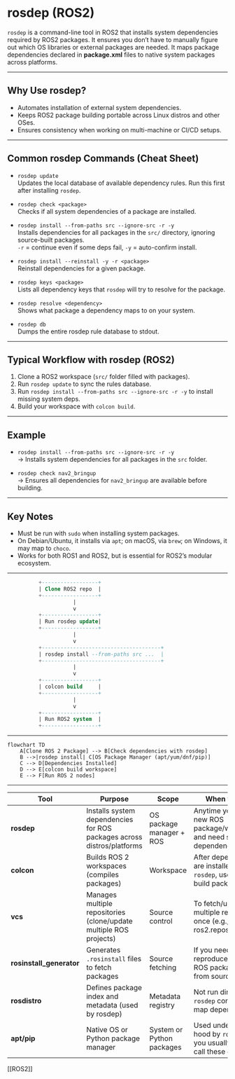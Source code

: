 # rosdep (ROS2)

`rosdep` is a command-line tool in ROS2 that installs system dependencies required by ROS2 packages. It ensures you don’t have to manually figure out which OS libraries or external packages are needed. It maps package dependencies declared in **package.xml** files to native system packages across platforms.

---

## Why Use rosdep?
- Automates installation of external system dependencies.
- Keeps ROS2 package building portable across Linux distros and other OSes.
- Ensures consistency when working on multi-machine or CI/CD setups.

---

## Common rosdep Commands (Cheat Sheet)

- `rosdep update`  
  Updates the local database of available dependency rules. Run this first after installing `rosdep`.

- `rosdep check <package>`  
  Checks if all system dependencies of a package are installed.

- `rosdep install --from-paths src --ignore-src -r -y`  
  Installs dependencies for all packages in the `src/` directory, ignoring source-built packages.  
  `-r` = continue even if some deps fail, `-y` = auto-confirm install.

- `rosdep install --reinstall -y -r <package>`  
  Reinstall dependencies for a given package.

- `rosdep keys <package>`  
  Lists all dependency keys that `rosdep` will try to resolve for the package.

- `rosdep resolve <dependency>`  
  Shows what package a dependency maps to on your system.

- `rosdep db`  
  Dumps the entire rosdep rule database to stdout.

---

## Typical Workflow with rosdep (ROS2)
1. Clone a ROS2 workspace (`src/` folder filled with packages).  
2. Run `rosdep update` to sync the rules database.  
3. Run `rosdep install --from-paths src --ignore-src -r -y` to install missing system deps.  
4. Build your workspace with `colcon build`.

---

## Example
- `rosdep install --from-paths src --ignore-src -r -y`  
  → Installs system dependencies for all packages in the `src` folder.  

- `rosdep check nav2_bringup`  
  → Ensures all dependencies for `nav2_bringup` are available before building.

---

## Key Notes
- Must be run with `sudo` when installing system packages.  
- On Debian/Ubuntu, it installs via `apt`; on macOS, via `brew`; on Windows, it may map to `choco`.  
- Works for both ROS1 and ROS2, but is essential for ROS2’s modular ecosystem.

---
```sql
          +------------------+
          | Clone ROS2 repo  |
          +------------------+
                     |
                     v
          +------------------+
          | Run rosdep update|
          +------------------+
                     |
                     v
          +--------------------------------------+
          | rosdep install --from-paths src ...  |
          +--------------------------------------+
                     |
                     v
          +------------------+
          | colcon build     |
          +------------------+
                     |
                     v
          +------------------+
          | Run ROS2 system  |
          +------------------+
```
---
```mermaid
flowchart TD
    A[Clone ROS 2 Package] --> B[Check dependencies with rosdep]
    B -->|rosdep install| C[OS Package Manager (apt/yum/dnf/pip)]
    C --> D[Dependencies Installed]
    D --> E[colcon build workspace]
    E --> F[Run ROS 2 nodes]
```

--- 

| Tool                      | Purpose                                                                | Scope                     | When to Use                                                                |
| ------------------------- | ---------------------------------------------------------------------- | ------------------------- | -------------------------------------------------------------------------- |
| **rosdep**                | Installs system dependencies for ROS packages across distros/platforms | OS package manager + ROS  | Anytime you clone a new ROS package/workspace and need system dependencies |
| **colcon**                | Builds ROS 2 workspaces (compiles packages)                            | Workspace                 | After dependencies are installed with `rosdep`, use it to build packages   |
| **vcs**                   | Manages multiple repositories (clone/update multiple ROS projects)     | Source control            | To fetch/update multiple repos at once (e.g., ros2.repos)                  |
| **rosinstall\_generator** | Generates `.rosinstall` files to fetch packages                        | Source fetching           | If you need to reproduce specific ROS package sets from source             |
| **rosdistro**             | Defines package index and metadata (used by rosdep)                    | Metadata registry         | Not run directly; `rosdep` consults it to map dependencies                 |
| **apt/pip**               | Native OS or Python package manager                                    | System or Python packages | Used under the hood by `rosdep`, but you usually don’t call these directly |

[[ROS2]]
